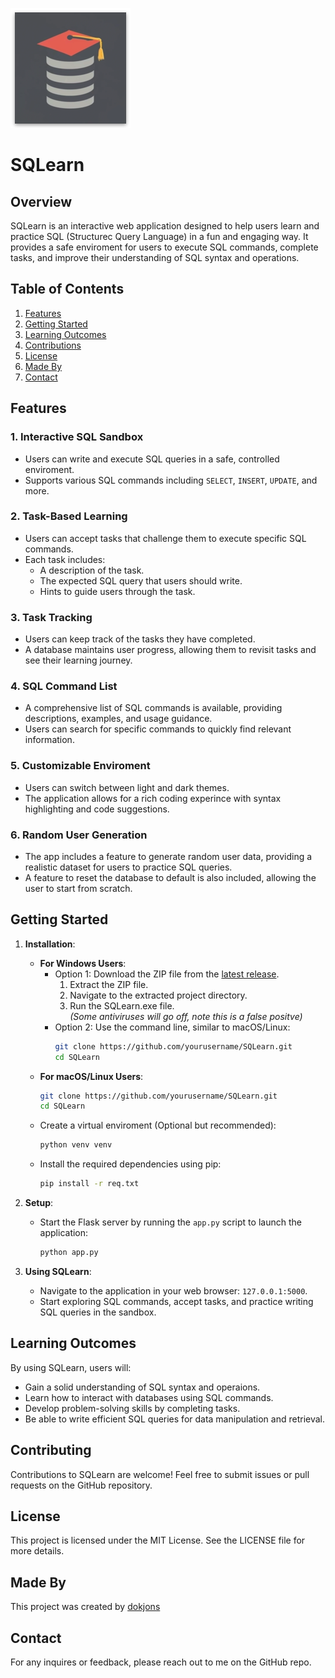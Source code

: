 ![SQLearn Logo](https://github.com/dokjons/SQLearn/blob/main/static/fav/android-chrome-192x192.png?raw=true)
# SQLearn

## Overview

SQLearn is an interactive web application designed to help users learn and practice SQL (Structurec Query Language) in a fun and engaging way. It provides a safe enviroment for users to execute SQL commands, complete tasks, and improve their understanding of SQL syntax and operations.

## Table of Contents
1. [Features](#features)
2. [Getting Started](#getting-started)
3. [Learning Outcomes](#learning-outcomes)
4. [Contributions](#contributions)
5. [License](#license)
6. [Made By](#made-by)
7. [Contact](#contact)

## Features

### 1. Interactive SQL Sandbox
- Users can write and execute SQL queries in a safe, controlled enviroment.
- Supports various SQL commands including `SELECT`, `INSERT`, `UPDATE`, and more.

### 2. Task-Based Learning
- Users can accept tasks that challenge them to execute specific SQL commands.
- Each task includes:
    - A description of the task.
    - The expected SQL query that users should write.
    - Hints to guide users through the task.

### 3. Task Tracking
- Users can keep track of the tasks they have completed.
- A database maintains user progress, allowing them to revisit tasks and see their learning journey.

### 4. SQL Command List
- A comprehensive list of SQL commands is available, providing descriptions, examples, and usage guidance.
- Users can search for specific commands to quickly find relevant information.

### 5. Customizable Enviroment
- Users can switch between light and dark themes.
- The application allows for a rich coding experince with syntax highlighting and code suggestions.

### 6. Random User Generation
- The app includes a feature to generate random user data, providing a realistic dataset for users to practice SQL queries.
- A feature to reset the database to default is also included, allowing the user to start from scratch.

## Getting Started

1. **Installation**:
    - **For Windows Users**:
        - Option 1: Download the ZIP file from the [latest release](https://github.com/dokjons/SQLearn/releases).
            1. Extract the ZIP file.
            2. Navigate to the extracted project directory.
            3. Run the SQLearn.exe file.<br>
            _(Some antiviruses will go off, note this is a false positve)_
        - Option 2: Use the command line, similar to macOS/Linux:
            ```bash
            git clone https://github.com/yourusername/SQLearn.git
            cd SQLearn
            ```
    - **For macOS/Linux Users**:
        ```bash
        git clone https://github.com/yourusername/SQLearn.git
        cd SQLearn
        ```
    - Create a virtual enviroment (Optional but recommended):
        ```bash
        python venv venv
        ```
    - Install the required dependencies using pip:
        ```bash
        pip install -r req.txt
        ```

2. **Setup**:
    - Start the Flask server by running the `app.py` script to launch the application:
        ```bash
        python app.py
        ```

3. **Using SQLearn**:
    - Navigate to the application in your web browser: `127.0.0.1:5000`.
    - Start exploring SQL commands, accept tasks, and practice writing SQL queries in the sandbox.


## Learning Outcomes

By using SQLearn, users will:
- Gain a solid understanding of SQL syntax and operaions.
- Learn how to interact with databases using SQL commands.
- Develop problem-solving skills by completing tasks.
- Be able to write efficient SQL queries for data manipulation and retrieval.

## Contributing

Contributions to SQLearn are welcome! Feel free to submit issues or pull requests on the GitHub repository.

## License

This project is licensed under the MIT License. See the LICENSE file for more details.

## Made By

This project was created by [dokjons](https://github.com/dokjons)

## Contact

For any inquires or feedback, please reach out to me on the GitHub repo.
